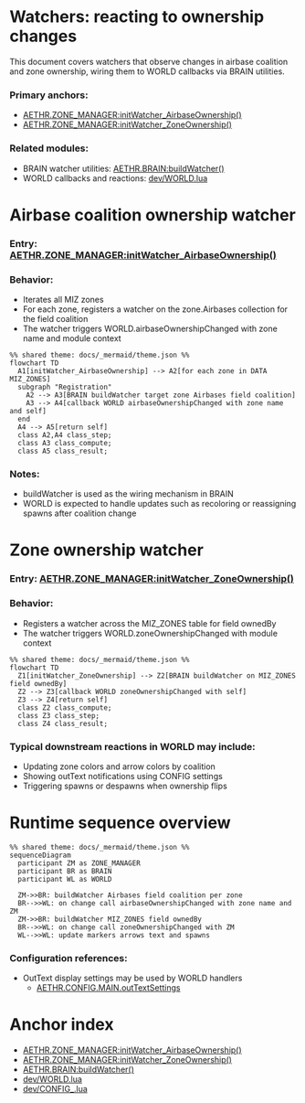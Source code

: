 # Watchers: reacting to ownership changes

This document covers watchers that observe changes in airbase coalition and zone ownership, wiring them to WORLD callbacks via BRAIN utilities.

### Primary anchors:
- [AETHR.ZONE_MANAGER:initWatcher_AirbaseOwnership()](../../dev/ZONE_MANAGER.lua:1103)
- [AETHR.ZONE_MANAGER:initWatcher_ZoneOwnership()](../../dev/ZONE_MANAGER.lua:1113)

### Related modules:
- BRAIN watcher utilities: [AETHR.BRAIN:buildWatcher()](../../dev/BRAIN.lua:242)
- WORLD callbacks and reactions: [dev/WORLD.lua](../../dev/WORLD.lua)


# Airbase coalition ownership watcher

### Entry: [AETHR.ZONE_MANAGER:initWatcher_AirbaseOwnership()](../../dev/ZONE_MANAGER.lua:1103)

### Behavior:
- Iterates all MIZ zones
- For each zone, registers a watcher on the zone.Airbases collection for the field coalition
- The watcher triggers WORLD.airbaseOwnershipChanged with zone name and module context

```mermaid
%% shared theme: docs/_mermaid/theme.json %%
flowchart TD
  A1[initWatcher_AirbaseOwnership] --> A2[for each zone in DATA MIZ_ZONES]
  subgraph "Registration"
    A2 --> A3[BRAIN buildWatcher target zone Airbases field coalition]
    A3 --> A4[callback WORLD airbaseOwnershipChanged with zone name and self]
  end
  A4 --> A5[return self]
  class A2,A4 class_step;
  class A3 class_compute;
  class A5 class_result;
```

### Notes:
- buildWatcher is used as the wiring mechanism in BRAIN
- WORLD is expected to handle updates such as recoloring or reassigning spawns after coalition change


# Zone ownership watcher

### Entry: [AETHR.ZONE_MANAGER:initWatcher_ZoneOwnership()](../../dev/ZONE_MANAGER.lua:1113)

### Behavior:
- Registers a watcher across the MIZ_ZONES table for field ownedBy
- The watcher triggers WORLD.zoneOwnershipChanged with module context

```mermaid
%% shared theme: docs/_mermaid/theme.json %%
flowchart TD
  Z1[initWatcher_ZoneOwnership] --> Z2[BRAIN buildWatcher on MIZ_ZONES field ownedBy]
  Z2 --> Z3[callback WORLD zoneOwnershipChanged with self]
  Z3 --> Z4[return self]
  class Z2 class_compute;
  class Z3 class_step;
  class Z4 class_result;
```

### Typical downstream reactions in WORLD may include:
- Updating zone colors and arrow colors by coalition
- Showing outText notifications using CONFIG settings
- Triggering spawns or despawns when ownership flips


# Runtime sequence overview

```mermaid
%% shared theme: docs/_mermaid/theme.json %%
sequenceDiagram
  participant ZM as ZONE_MANAGER
  participant BR as BRAIN
  participant WL as WORLD

  ZM->>BR: buildWatcher Airbases field coalition per zone
  BR-->>WL: on change call airbaseOwnershipChanged with zone name and ZM
  ZM->>BR: buildWatcher MIZ_ZONES field ownedBy
  BR-->>WL: on change call zoneOwnershipChanged with ZM
  WL-->>WL: update markers arrows text and spawns
```

### Configuration references:
- OutText display settings may be used by WORLD handlers
  - [AETHR.CONFIG.MAIN.outTextSettings](../../dev/CONFIG_.lua:336)


# Anchor index

- [AETHR.ZONE_MANAGER:initWatcher_AirbaseOwnership()](../../dev/ZONE_MANAGER.lua:1103)
- [AETHR.ZONE_MANAGER:initWatcher_ZoneOwnership()](../../dev/ZONE_MANAGER.lua:1113)
- [AETHR.BRAIN:buildWatcher()](../../dev/BRAIN.lua:242)
- [dev/WORLD.lua](../../dev/WORLD.lua)
- [dev/CONFIG_.lua](../../dev/CONFIG_.lua)